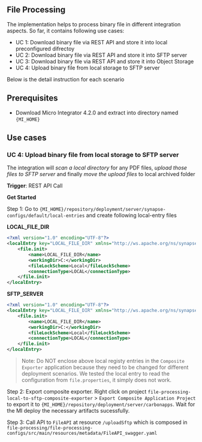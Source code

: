 ## File Processing

The implementation helps to process binary file in different integration aspects. So far, it contains following use cases:

- UC 1: Download binary file via REST API and store it into local preconfigured difrectoy
- UC 2: Download binary file via REST API and store it into SFTP server
- UC 3: Download binary file via REST API and store it into Object Storage
- UC 4: Upload binary file from local storage to SFTP server

Below is the detail instruction for each scenario

## Prerequisites

- Download Micro Integrator 4.2.0 and extract into directory named `{MI_HOME}`

## Use cases
### UC 4: Upload binary file from local storage to SFTP server
The integration will _scan a local directory_ for any PDF files, _upload those files to SFTP server_ and finally _move the upload files_ to local archived folder

__Trigger__: REST API Call

__Get Started__

Step 1: Go to `{MI_HOME}/repository/deployment/server/synapse-configs/default/local-entries` and create following local-entry files

__LOCAL_FILE_DIR__

```xml
<?xml version="1.0" encoding="UTF-8"?>
<localEntry key="LOCAL_FILE_DIR" xmlns="http://ws.apache.org/ns/synapse">
    <file.init>
        <name>LOCAL_FILE_DIR</name>
        <workingDir>C:</workingDir>
        <fileLockScheme>Local</fileLockScheme>
        <connectionType>LOCAL</connectionType>
    </file.init>
</localEntry>
```

__SFTP_SERVER__

```xml
<?xml version="1.0" encoding="UTF-8"?>
<localEntry key="LOCAL_FILE_DIR" xmlns="http://ws.apache.org/ns/synapse">
    <file.init>
        <name>LOCAL_FILE_DIR</name>
        <workingDir>C:</workingDir>
        <fileLockScheme>Local</fileLockScheme>
        <connectionType>LOCAL</connectionType>
    </file.init>
</localEntry>
```

> Note: Do NOT enclose above local registy entries in the `Composite Exporter` application because they need to be changed for different deployment scenarios. We tested the local entry to read the configuration from `file.properties`, it simply does not work.

Step 2: Export composite exporter. Right click on project `file-processing-local-to-sftp-composite-exporter` > `Export Composite Application Project` to export it to `{MI_HOME}/repository/deployment/server/carbonapps`. Wait for the MI deploy the necessary artifacts sucessfully.

Step 3: Call API to `FileAPI` at resource `/uploadSftp` which is composed in `file-processing/file-processing-configs/src/main/resources/metadata/FileAPI_swagger.yaml`
